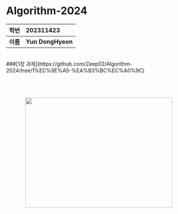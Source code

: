 # Algorithm-2024
|**학번**|**202311423**|
|:-----:|:-----|
|**이름**|**Yun DongHyeon**|
<br/>
###[1장 과제](https://github.com/Zeep02/Algorithm-2024/tree/1%EC%9E%A5-%EA%B3%BC%EC%A0%9C)



<p align="center"><br/><br/><br/>
<img src="https://static.wikia.nocookie.net/silly-cat/images/c/c3/Chipi_Chipi_Chapa_Chapa_Cat.png/revision/latest?cb=20231228121420"  height="300" width="400">
</p>
